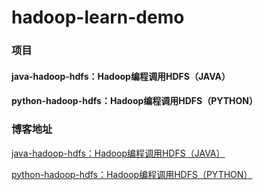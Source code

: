 # hadoop-learn-demo

### 项目
#### java-hadoop-hdfs：Hadoop编程调用HDFS（JAVA）
#### python-hadoop-hdfs：Hadoop编程调用HDFS（PYTHON）

### 博客地址
[java-hadoop-hdfs：Hadoop编程调用HDFS（JAVA）](http://www.cnblogs.com/nbfujx/p/8066965.html)</br>

[python-hadoop-hdfs：Hadoop编程调用HDFS（PYTHON）](http://www.cnblogs.com/nbfujx/p/8072003.html)</br>
